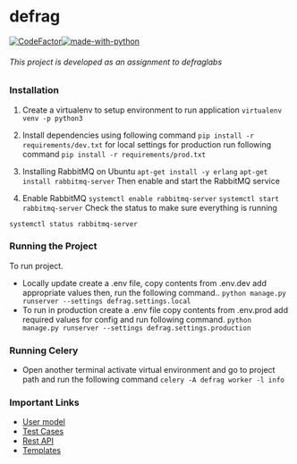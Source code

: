 # defrag
[![CodeFactor](https://www.codefactor.io/repository/github/arbazrhduke/creditreferral/badge)](https://www.codefactor.io/repository/github/arbazrhduke/creditreferral)[![made-with-python](https://img.shields.io/badge/Made%20with-Python-1f425f.svg)](https://www.python.org/)


###### This project is developed as an assignment to defraglabs

### Installation
1. Create a virtualenv to setup environment to run application
   `virtualenv venv -p python3`
2. Install dependencies using following command
   `pip install -r requirements/dev.txt` for local settings for production
   run following command
   `pip install -r requirements/prod.txt`

3. Installing RabbitMQ on Ubuntu
`apt-get install -y erlang`
`apt-get install rabbitmq-server`
Then enable and start the RabbitMQ service

4. Enable RabbitMQ
`systemctl enable rabbitmq-server`
`systemctl start rabbitmq-server`
Check the status to make sure everything is running

`systemctl status rabbitmq-server`
   
### Running the Project
To run project.
+ Locally update create a .env file, copy contents from .env.dev add appropriate values then, run the following command..
   `python manage.py runserver --settings defrag.settings.local`
+ To run in production create a .env file copy contents from .env.prod add required values for config and run following command.
   `python manage.py runserver --settings defrag.settings.production`

### Running Celery
+ Open another terminal activate virtual environment and go to project path
and run the following command
`celery -A defrag worker -l info`

### Important Links
* [User model](/users/models.py)
* [Test Cases](/users/tests.py)
* [Rest API](/users/views.py)
* [Templates](/templates)

